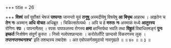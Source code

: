 +++
title = 26

+++
**विश्वं** सर्वं पूर्वोक्तं भेषजं **पश्यन्तः** जानन्तो यूयं **तनूषु** अस्मदीयेषु विषयेषु **आ** **बिभृथ** आहरथ । आहृतेन च **तेन** **नः** अस्मान् **अधि** **वोचत** अधिब्रूत । चिकित्सतेत्यर्थः । अपि च हे **मरुतः** **नः** अस्माकं मध्ये **आतुरस्य** रोगिणः **रपः** । पापनामैतत् । रपसः पापफलस्य रोगस्य **क्षमा** क्षान्तिर्यथा भवति तथा **विह्रुतं** विबाधितमङ्गं **पुनः** **इष्कर्त** निःशेषेण संपूर्णं कुरुत । निसो नलोपश्छान्दसः । करोतेर्लोटि छान्दसो विकरणस्य लुक् । **तप्तनप्तनथनाश्च'** इति तशब्दस्य तबादेशः । अत एवोपसर्गसमुदायो नावगृह्यते ॥ ॥ ४० ॥ ॥ ३ ॥